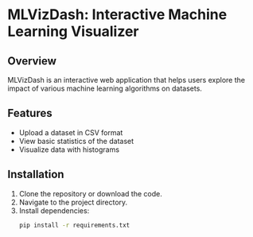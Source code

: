 # MLVizDash: Interactive Machine Learning Visualizer

## Overview
MLVizDash is an interactive web application that helps users explore the impact of various machine learning algorithms on datasets.

## Features
- Upload a dataset in CSV format
- View basic statistics of the dataset
- Visualize data with histograms

## Installation
1. Clone the repository or download the code.
2. Navigate to the project directory.
3. Install dependencies:
   ```bash
   pip install -r requirements.txt
